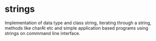 # strings
Implementation of data type and class string, iterating through a string, methods like charAt etc and simple application based programs using strings on commmand line interface.


